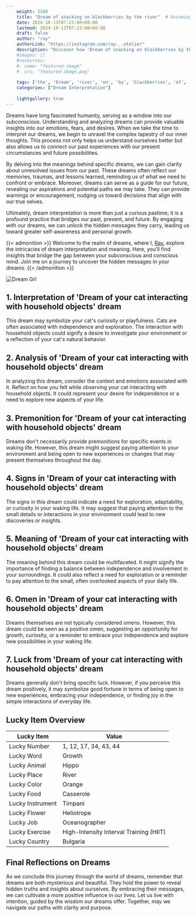 ```yaml
---
    weight: 2108
    title: "Dream of snacking on blackberries by the river"  # Assuming 'title' column exists
    date: 2024-10-13T07:23:00+08:00
    lastmod: 2024-10-13T07:23:00+08:00
    draft: false
    author: "ray"
    authorLink: "https://instagram.com/ray._.atelier"
    description: "Discover how 'Dream of snacking on blackberries by the river' can interpret your future and uncover its significant meanings in your life."
    #images: []
    #resources:
    #- name: "featured-image"
    #  src: "featured-image.png"
    
    tags: ['the', 'Dream', 'river', 'on', 'by', 'blackberries', 'of', 'snacking']
    categories: ["Dream Interpretation"]
    
    lightgallery: true
---
```

    
Dreams have long fascinated humanity, serving as a window into our subconscious. Understanding and analyzing dreams can provide valuable insights into our emotions, fears, and desires. When we take the time to interpret our dreams, we begin to unravel the complex tapestry of our inner thoughts. This process not only helps us understand ourselves better but also allows us to connect our past experiences with our present circumstances and future possibilities.

By delving into the meanings behind specific dreams, we can gain clarity about unresolved issues from our past. These dreams often reflect our memories, traumas, and lessons learned, reminding us of what we need to confront or embrace. Moreover, dreams can serve as a guide for our future, revealing our aspirations and potential paths we may take. They can provide warnings or encouragement, nudging us toward decisions that align with our true selves.

Ultimately, dream interpretation is more than just a curious pastime; it is a profound practice that bridges our past, present, and future. By engaging with our dreams, we can unlock the hidden messages they carry, leading us toward greater self-awareness and personal growth.

{{< admonition >}}
Welcome to the realm of dreams, where I, [Ray](https://instagram.com/ray._.atelier), explore the intricacies of dream interpretation and meaning. Here, you’ll find insights that bridge the gap between your subconscious and conscious mind. Join me on a journey to uncover the hidden messages in your dreams.
{{< /admonition >}}

![Dream Grl](https://cdn.pixabay.com/photo/2017/11/02/03/35/gothic-2910057_1280.jpg "Dream Grl")

## 1. Interpretation of 'Dream of your cat interacting with household objects' dream

This dream may symbolize your cat's curiosity or playfulness. Cats are often associated with independence and exploration. The interaction with household objects could signify a desire to investigate your environment or a reflection of your cat's natural behavior.

## 2. Analysis of 'Dream of your cat interacting with household objects' dream

In analyzing this dream, consider the context and emotions associated with it. Reflect on how you felt while observing your cat interacting with household objects. It could represent your desire for independence or a need to explore new aspects of your life.

## 3. Premonition for 'Dream of your cat interacting with household objects' dream

Dreams don't necessarily provide premonitions for specific events in waking life. However, this dream might suggest paying attention to your environment and being open to new experiences or changes that may present themselves throughout the day.

## 4. Signs in 'Dream of your cat interacting with household objects' dream

The signs in this dream could indicate a need for exploration, adaptability, or curiosity in your waking life. It may suggest that paying attention to the small details or interactions in your environment could lead to new discoveries or insights.

## 5. Meaning of 'Dream of your cat interacting with household objects' dream

The meaning behind this dream could be multifaceted. It might signify the importance of finding a balance between independence and involvement in your surroundings. It could also reflect a need for exploration or a reminder to pay attention to the small, often overlooked aspects of your daily life.

## 6. Omen in 'Dream of your cat interacting with household objects' dream

Dreams themselves are not typically considered omens. However, this dream could be seen as a positive omen, suggesting an opportunity for growth, curiosity, or a reminder to embrace your independence and explore new possibilities in your waking life.

## 7. Luck from 'Dream of your cat interacting with household objects' dream

Dreams generally don't bring specific luck. However, if you perceive this dream positively, it may symbolize good fortune in terms of being open to new experiences, embracing your independence, or finding joy in the simple interactions of everyday life.

## Lucky Item Overview
| Lucky Item          | Value              |
|---------------|--------------------|
| Lucky Number        | 1, 12, 17, 34, 43, 44  |
| Lucky Word          | Growth |
| Lucky Animal        | Hippo |
| Lucky Place         | River     |
| Lucky Color         | Orange     |
| Lucky Food          | Casserole      |
| Lucky Instrument    | Timpani |
| Lucky Flower        | Heliotrope    |
| Lucky Job           | Oceanographer       |
| Lucky Exercise      | High-Intensity Interval Training (HIIT)  |
| Lucky Country       | Bulgaria    |


##  Final Reflections on Dreams

As we conclude this journey through the world of dreams, remember that dreams are both mysterious and beautiful. They hold the power to reveal hidden truths and insights about ourselves. By embracing their messages, we can cultivate a more positive influence in our lives. Let us live with intention, guided by the wisdom our dreams offer. Together, may we navigate our paths with clarity and purpose.
